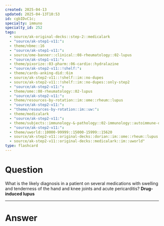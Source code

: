 ```yaml
---
created: 2025-04-13
updated: 2025-04-13T10:53
id: cgbIDvC1c;
specialty: immuno
specialty_id: 252
tags:
  - source/ak-original-decks::step-2::medicalark
  - "source/ak-step1-v11:": 
  - theme/nbme::16
  - "source/ak-step1-v11:": 
  - source/ome-banner::clinical::08-rheumatology::02-lupus
  - "source/ak-step1-v11:": 
  - theme/pixorize::03-pharm::06-cardio::hydralazine
  - "source/ak-step2-v11::!shelf:": 
  - theme/cards-anking-did::6im
  - source/ak-step2-v11::!shelf::im::no-dupes
  - source/ak-step2-v11::!shelf::im::no-dupes::only-step2
  - "source/ak-step2-v11:": 
  - theme/ome::08-rheumatology::02-lupus
  - "source/ak-step2-v11:": 
  - theme/resources-by-rotation::im::ome::rheum::lupus
  - "source/ak-step2-v11:": 
  - "theme/resources-by-rotation::im::uw:": 
  - theme/medicalark
  - "source/ak-step2-v11:": 
  - theme/subjects::immunology-&-pathology::02-immunology::autoimmune-disorders::drug-induced-lupus
  - "source/ak-step2-v11:": 
  - theme/uworld::10000-99999::15000-15999::15620
  - source/ak-step2-v11::original-decks::dorian::im::ome::rheum::lupus
  - source/ak-step2-v11::original-decks::medicalark::im::uworld"
type: flashcard
---
```


# Question
What is the likely diagnosis in a patient on several medications with swelling and tenderness of the hand and knee joints and acute pericarditis?   **Drug-induced lupus**

---

# Answer
